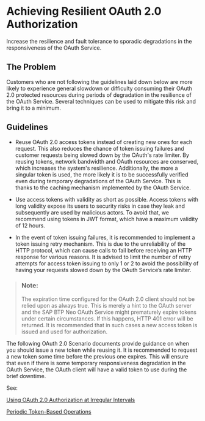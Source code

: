 <!-- loio2f76c6cfade04d8a954bdcc15313bfcb -->

# Achieving Resilient OAuth 2.0 Authorization

Increase the resilience and fault tolerance to sporadic degradations in the responsiveness of the OAuth Service.



<a name="loio2f76c6cfade04d8a954bdcc15313bfcb__section_bc4_w11_rwb"/>

## The Problem

Customers who are not following the guidelines laid down below are more likely to experience general slowdown or difficulty consuming their OAuth 2.0 protected resources during periods of degradation in the resilience of the OAuth Service. Several techniques can be used to mitigate this risk and bring it to a minimum.



<a name="loio2f76c6cfade04d8a954bdcc15313bfcb__section_mv4_y11_rwb"/>

## Guidelines

-   Reuse OAuth 2.0 access tokens instead of creating new ones for each request. This also reduces the chance of token issuing failures and customer requests being slowed down by the OAuth's rate limiter. By reusing tokens, network bandwidth and OAuth resources are conserved, which increases the system's resilience. Additionally, the more a singular token is used, the more likely it is to be successfully verified even during temporary degradations of the OAuth Service. This is thanks to the caching mechanism implemented by the OAuth Service.

-   Use access tokens with validity as short as possible. Access tokens with long validity expose its users to security risks in case they leak and subsequently are used by malicious actors. To avoid that, we recommend using tokens in JWT format, which have a maximum validity of 12 hours.

-   In the event of token issuing failures, it is recommended to implement a token issuing retry mechanism. This is due to the unreliability of the HTTP protocol, which can cause calls to fail before receiving an HTTP response for various reasons. It is advised to limit the number of retry attempts for access token issuing to only 1 or 2 to avoid the possibility of having your requests slowed down by the OAuth Service’s rate limiter.


> ### Note:  
> The expiration time configured for the OAuth 2.0 client should not be relied upon as always true. This is merely a hint to the OAuth server and the SAP BTP Neo OAuth Service might prematurely expire tokens under certain circumstances. If this happens, HTTP 401 error will be returned. It is recommended that in such cases a new access token is issued and used for authorization.

The following OAuth 2.0 Scenario documents provide guidance on when you should issue a new token while reusing it. It is recommended to request a new token some time before the previous one expires. This will ensure that even if there is some temporary responsiveness degradation in the OAuth Service, the OAuth client will have a valid token to use during the brief downtime.

See:

[Using OAuth 2.0 Authorization at Irregular Intervals](using-oauth-2-0-authorization-at-irregular-intervals-7263696.md)

[Periodic Token-Based Operations](periodic-token-based-operations-ead7249.md)

